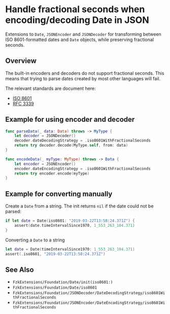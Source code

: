 # Handle fractional seconds when encoding/decoding Date in JSON

Extensions to `Date`, `JSONEncoder` and `JSONDecoder` for transforming between ISO 8601-formatted dates and `Date` objects, while preserving fractional seconds.


## Overview

The built-in encoders and decoders do not support fractional seconds. This means that trying to parse dates created by most other languages will fail.

The relevant standards are document here:
- [ISO 8601](https://www.iso.org/iso-8601-date-and-time-format.html)
- [RFC 3339](https://www.ietf.org/rfc/rfc3339)


## Example for using encoder and decoder

```swift
func parseData(_ data: Data) throws -> MyType {
	let decoder = JSONDecoder()
	decoder.dateDecodingStrategy = .iso8601WithFractionalSeconds
	return try decoder.decode(MyType.self, from: data)
}

func encodeData(_ myType: MyType) throws -> Data {
	let encoder = JSONEncoder()
	encoder.dateEncodingStrategy = .iso8601WithFractionalSeconds
	return try encoder.encode(myType)
}
```


## Example for converting manually

Create a `Date` from a string. The init returns `nil` if the date could not be parsed:

```swift
if let date = Date(iso8601: "2019-03-22T13:58:24.371Z") {
	assert(date.timeIntervalSince1970, 1_553_263_104.371)
}
```

Converting a `Date` to a string
```swift
let date = Date(timeIntervalSince1970: 1_553_263_104.371)
assert(.iso8601, "2019-03-22T13:58:24.371Z")
```

## See Also

- ``FzkExtensions/Foundation/Date/init(iso8601:)``
- ``FzkExtensions/Foundation/Date/iso8601``
- ``FzkExtensions/Foundation/JSONDecoder/DateDecodingStrategy/iso8601WithFractionalSeconds``
- ``FzkExtensions/Foundation/JSONEncoder/DateEncodingStrategy/iso8601WithFractionalSeconds``
